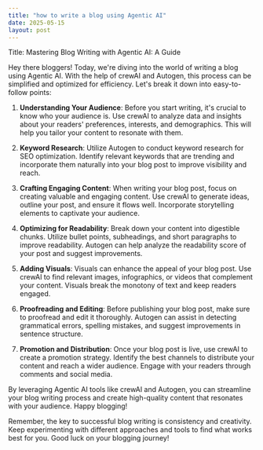 ```yaml
---
title: "how to write a blog using Agentic AI"
date: 2025-05-15
layout: post
---
```


Title: Mastering Blog Writing with Agentic AI: A Guide

Hey there bloggers! Today, we're diving into the world of writing a blog using Agentic AI. With the help of crewAI and Autogen, this process can be simplified and optimized for efficiency. Let's break it down into easy-to-follow points:

1. **Understanding Your Audience**: Before you start writing, it's crucial to know who your audience is. Use crewAI to analyze data and insights about your readers' preferences, interests, and demographics. This will help you tailor your content to resonate with them.

2. **Keyword Research**: Utilize Autogen to conduct keyword research for SEO optimization. Identify relevant keywords that are trending and incorporate them naturally into your blog post to improve visibility and reach.

3. **Crafting Engaging Content**: When writing your blog post, focus on creating valuable and engaging content. Use crewAI to generate ideas, outline your post, and ensure it flows well. Incorporate storytelling elements to captivate your audience.

4. **Optimizing for Readability**: Break down your content into digestible chunks. Utilize bullet points, subheadings, and short paragraphs to improve readability. Autogen can help analyze the readability score of your post and suggest improvements.

5. **Adding Visuals**: Visuals can enhance the appeal of your blog post. Use crewAI to find relevant images, infographics, or videos that complement your content. Visuals break the monotony of text and keep readers engaged.

6. **Proofreading and Editing**: Before publishing your blog post, make sure to proofread and edit it thoroughly. Autogen can assist in detecting grammatical errors, spelling mistakes, and suggest improvements in sentence structure.

7. **Promotion and Distribution**: Once your blog post is live, use crewAI to create a promotion strategy. Identify the best channels to distribute your content and reach a wider audience. Engage with your readers through comments and social media.

By leveraging Agentic AI tools like crewAI and Autogen, you can streamline your blog writing process and create high-quality content that resonates with your audience. Happy blogging!

Remember, the key to successful blog writing is consistency and creativity. Keep experimenting with different approaches and tools to find what works best for you. Good luck on your blogging journey!